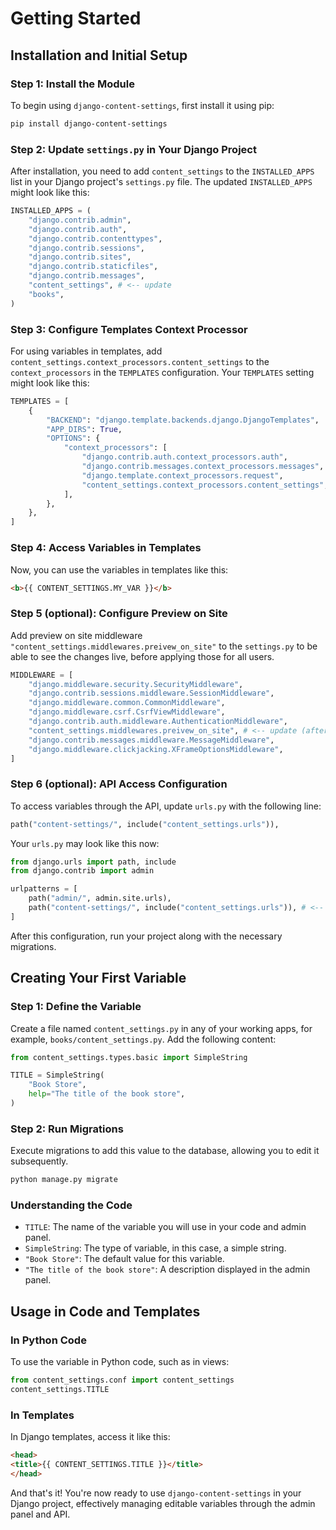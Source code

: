 # Getting Started

## Installation and Initial Setup

### Step 1: Install the Module

To begin using `django-content-settings`, first install it using pip:

```bash
pip install django-content-settings
```

### Step 2: Update `settings.py` in Your Django Project

After installation, you need to add `content_settings` to the `INSTALLED_APPS` list in your Django project's `settings.py` file. The updated `INSTALLED_APPS` might look like this:

```python
INSTALLED_APPS = (
    "django.contrib.admin",
    "django.contrib.auth",
    "django.contrib.contenttypes",
    "django.contrib.sessions",
    "django.contrib.sites",
    "django.contrib.staticfiles",
    "django.contrib.messages",
    "content_settings", # <-- update
    "books",
)
```

### Step 3: Configure Templates Context Processor

For using variables in templates, add `content_settings.context_processors.content_settings` to the `context_processors` in the `TEMPLATES` configuration. Your `TEMPLATES` setting might look like this:

```python
TEMPLATES = [
    {
        "BACKEND": "django.template.backends.django.DjangoTemplates",
        "APP_DIRS": True,
        "OPTIONS": {
            "context_processors": [
                "django.contrib.auth.context_processors.auth",
                "django.contrib.messages.context_processors.messages",
                "django.template.context_processors.request",
                "content_settings.context_processors.content_settings", # <-- update
            ],
        },
    },
]
```

### Step 4: Access Variables in Templates

Now, you can use the variables in templates like this:

```html
<b>{{ CONTENT_SETTINGS.MY_VAR }}</b>
```

### Step 5 (optional): Configure Preview on Site

Add preview on site middleware `"content_settings.middlewares.preivew_on_site"` to the `settings.py` to be able to see the changes live, before applying those for all users.

```python
MIDDLEWARE = [
    "django.middleware.security.SecurityMiddleware",
    "django.contrib.sessions.middleware.SessionMiddleware",
    "django.middleware.common.CommonMiddleware",
    "django.middleware.csrf.CsrfViewMiddleware",
    "django.contrib.auth.middleware.AuthenticationMiddleware",
    "content_settings.middlewares.preivew_on_site", # <-- update (after AuthenticationMiddleware)
    "django.contrib.messages.middleware.MessageMiddleware",
    "django.middleware.clickjacking.XFrameOptionsMiddleware",
]
```

### Step 6 (optional): API Access Configuration

To access variables through the API, update `urls.py` with the following line:

```python
path("content-settings/", include("content_settings.urls")),
```

Your `urls.py` may look like this now:

```python
from django.urls import path, include
from django.contrib import admin

urlpatterns = [
    path("admin/", admin.site.urls),
    path("content-settings/", include("content_settings.urls")), # <-- update
]
```

After this configuration, run your project along with the necessary migrations.

## Creating Your First Variable

### Step 1: Define the Variable

Create a file named `content_settings.py` in any of your working apps, for example, `books/content_settings.py`. Add the following content:

```python
from content_settings.types.basic import SimpleString

TITLE = SimpleString(
    "Book Store",
    help="The title of the book store",
)
```

### Step 2: Run Migrations

Execute migrations to add this value to the database, allowing you to edit it subsequently.

```bash
python manage.py migrate
```

### Understanding the Code

- `TITLE`: The name of the variable you will use in your code and admin panel.
- `SimpleString`: The type of variable, in this case, a simple string.
- `"Book Store"`: The default value for this variable.
- `"The title of the book store"`: A description displayed in the admin panel.

## Usage in Code and Templates

### In Python Code

To use the variable in Python code, such as in views:

```python
from content_settings.conf import content_settings
content_settings.TITLE
```

### In Templates

In Django templates, access it like this:

```html
<head>
<title>{{ CONTENT_SETTINGS.TITLE }}</title>
</head>
```

And that's it! You're now ready to use `django-content-settings` in your Django project, effectively managing editable variables through the admin panel and API.
